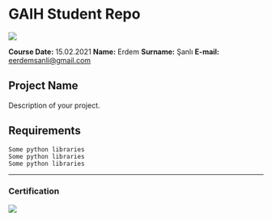 # GAIH Student Repo 
![](img/logo.png)

**Course Date:** 15.02.2021
**Name:** Erdem
**Surname:** Şanlı
**E-mail:** eerdemsanli@gmail.com


## Project Name
Description of your project.

## Requirements
```
Some python libraries
Some python libraries
Some python libraries
```
---

### Certification
![](img/certificate_ex.png)

